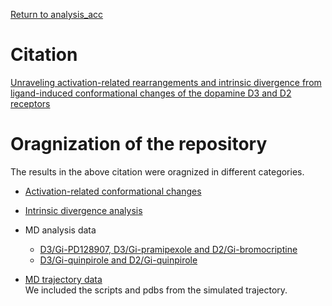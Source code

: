 [Return to analysis_acc](../README.md)

# Citation
[Unraveling activation-related rearrangements and intrinsic divergence from ligand-induced conformational changes of the dopamine D3 and D2 receptors](https://www.biorxiv.org/content/10.1101/2023.11.11.566699v1)

# Oragnization of the repository
The results in the above citation were oragnized in different categories. 

   - [Activation-related conformational changes](acc/acc_d2like.md)
     
   - [Intrinsic divergence analysis](intrinsic_divergence/d2like.md) 
     
   - MD analysis data
      - [D3/Gi-PD128907, D3/Gi-pramipexole and D2/Gi-bromocriptine](MD_analysis_data/combine_md_ctrl.md)
      - [D3/Gi-quinpirole and D2/Gi-quinpirole](MD_analysis_data/combine_md_qnp.md)
        
   - [MD trajectory data](MD_trajectory_data/README.md) <br>
     We included the scripts and pdbs from the simulated trajectory.
   
